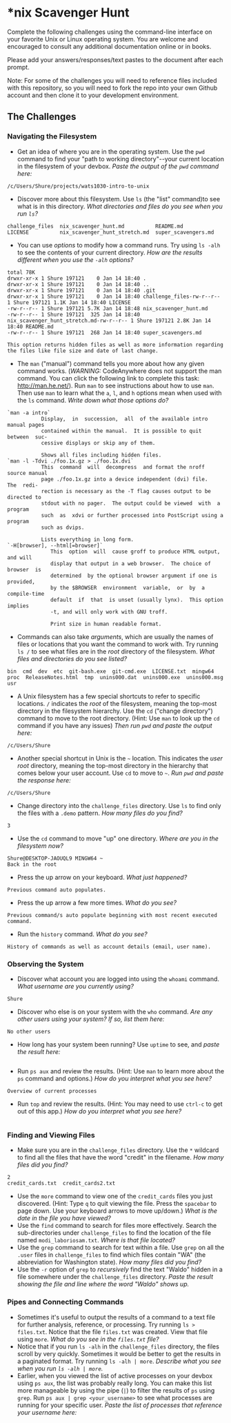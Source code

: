 # *nix Scavenger Hunt

Complete the following challenges using the command-line interface on your favorite
Unix or Linux operating system. You are welcome and encouraged to consult any
additional documentation online or in books.

Please add your answers/responses/text pastes to the document after each prompt.

Note: For some of the challenges you will need to reference files included with
this repository, so you will need to fork the repo into your own Github account
and then clone it to your development environment.

## The Challenges

### Navigating the Filesystem

* Get an idea of where you are in the operating system. Use the `pwd` command to find your "path to working directory"--your current location in the filesystem of your devbox. *Paste the output of the `pwd` command here:* 

```
/c/Users/Shure/projects/wats1030-intro-to-unix
```

* Discover more about this filesystem. Use `ls` (the "list" command)to see what is in this directory. *What directories and files do you see when you run `ls`?* 

```
challenge_files  nix_scavenger_hunt.md          README.md
LICENSE          nix_scavenger_hunt_stretch.md  super_scavengers.md
```

* You can use *options* to modify how a command runs. Try using `ls -alh` to see the contents of your current directory. *How are the results different when you use the `-alh` options?*

```
total 78K
drwxr-xr-x 1 Shure 197121    0 Jan 14 18:40 .
drwxr-xr-x 1 Shure 197121    0 Jan 14 18:40 ..
drwxr-xr-x 1 Shure 197121    0 Jan 14 18:40 .git
drwxr-xr-x 1 Shure 197121    0 Jan 14 18:40 challenge_files-rw-r--r-- 1 Shure 197121 1.1K Jan 14 18:40 LICENSE
-rw-r--r-- 1 Shure 197121 5.7K Jan 14 18:48 nix_scavenger_hunt.md
-rw-r--r-- 1 Shure 197121  325 Jan 14 18:40 nix_scavenger_hunt_stretch.md-rw-r--r-- 1 Shure 197121 2.8K Jan 14 18:40 README.md
-rw-r--r-- 1 Shure 197121  268 Jan 14 18:40 super_scavengers.md

This option returns hidden files as well as more information regarding the files like file size and date of last change.
```

* The `man` ("manual") command tells you more about how any given command works. (*WARNING:* CodeAnywhere does not support the man command. You can click the following link to complete this task: http://man.he.net/). Run `man` to see instructions about how to use `man`. Then use `man` to learn what the `a`, `l`, and `h` options mean when used with the `ls` command. *Write down what those options do?*

```
`man -a intro`
           Display,  in  succession,  all  of the available intro manual pages
           contained within the manual.  It is possible to quit  between  suc-
           cessive displays or skip any of them.

           Shows all files including hidden files.
`man -l -Tdvi ./foo.1x.gz > ./foo.1x.dvi`
           This  command  will  decompress  and format the nroff source manual
           page ./foo.1x.gz into a device independent (dvi) file.   The  redi-
           rection is necessary as the -T flag causes output to be directed to
           stdout with no pager.  The output could be viewed  with  a  program
           such  as  xdvi or further processed into PostScript using a program
           such as dvips.

           Lists everything in long form.
`-H[browser], --html[=browser]`
              This  option  will  cause groff to produce HTML output, and will
              display that output in a web browser.  The choice of browser  is
              determined  by the optional browser argument if one is provided,
              by the $BROWSER  environment  variable,  or  by  a  compile-time
              default  if  that  is unset (usually lynx).  This option implies
              -t, and will only work with GNU troff.

              Print size in human readable format.
```

* Commands can also take *arguments*, which are usually the names of files or locations that you want the command to work with. Try running `ls /` to see what files are in the *root* directory of the filesystem. *What files and directories do you see listed?*

```
bin  cmd  dev  etc  git-bash.exe  git-cmd.exe  LICENSE.txt  mingw64  proc  ReleaseNotes.html  tmp  unins000.dat  unins000.exe  unins000.msg  usr
```

* A Unix filesystem has a few special shortcuts to refer to specific locations. `/` indicates the *root* of the filesystem, meaning the top-most directory in the filesystem hierarchy. Use the `cd` ("change directory") command to move to the root directory. (Hint: Use `man` to look up the `cd` command if you have any issues) *Then run `pwd` and paste the output here:*

```
/c/Users/Shure
```

* Another special shortcut in Unix is the `~` location. This indicates the *user root* directory, meaning the top-most directory in the hierarchy that comes below your user account. Use `cd` to move to `~`. *Run `pwd` and paste the response here:*

```
/c/Users/Shure
```

* Change directory into the `challenge_files` directory. Use `ls` to find only the files with a `.demo` pattern. *How many files do you find?*

```
3
```

* Use the `cd` command to move "up" one directory. *Where are you in the filesystem now?*

```
Shure@DESKTOP-JAOUQL9 MINGW64 ~
Back in the root
```

* Press the up arrow on your keyboard. *What just happened?*

```
Previous command auto populates.
```

* Press the up arrow a few more times. *What do you see?*

```
Previous command/s auto populate beginning with most recent executed command.
```

* Run the `history` command. *What do you see?*

```
History of commands as well as account details (email, user name).
```

### Observing the System

* Discover what account you are logged into using the `whoami` command. *What username are you currently using?*

```
Shure
```

* Discover who else is on your system with the `who` command. *Are any other users using your system? If so, list them here:*

```
No other users
```

* How long has your system been running? Use `uptime` to see, and *paste the result here:*

```

```

* Run `ps aux` and review the results. (Hint: Use `man` to learn more about the `ps` command and options.) *How do you interpret what you see here?*

```
Overview of current processes
```

* Run `top` and review the results. (Hint: You may need to use `ctrl-c` to get out of this app.) *How do you interpret what you see here?*

```

```

### Finding and Viewing Files

* Make sure you are in the `challenge_files` directory. Use the `*` wildcard to find all the files that have the word "credit" in the filename. *How many files did you find?*

```
2
credit_cards.txt  credit_cards2.txt
```

* Use the `more` command to view one of the `credit_cards` files you just discovered. (Hint: Type `q` to quit viewing the file. Press the `spacebar` to page down. Use your keyboard arrows to move up/down.) *What is the date in the file you have viewed?*
* Use the `find` command to search for files more effectively. Search the sub-directories under `challenge_files` to find the location of the file named `modi_laboriosam.txt`. *Where is that file located?*
* Use the `grep` command to search for text within a file. Use `grep` on all the `.user` files in `challenge_files` to find which files contain "WA" (the abbreviation for Washington state). *How many files did you find?*
* Use the `-r` option of `grep` to *recursively* find the text "Waldo" hidden in a file somewhere under the `challenge_files` directory. *Paste the result showing the file and line where the word "Waldo" shows up.*

### Pipes and Connecting Commands

* Sometimes it's useful to output the results of a command to a text file for further analysis, reference, or processing. Try running `ls > files.txt`. Notice that the file `files.txt` was created. View that file using `more`. *What do you see in the `files.txt` file?*
* Notice that if you run `ls -alh` in the `challenge_files` directory, the files scroll by very quickly. Sometimes it would be better to get the results in a paginated format. Try running `ls -alh | more`. *Describe what you see when you run `ls -alh | more`.*
* Earlier, when you viewed the list of active processes on your devbox using `ps aux`, the list was probably really long. You can make this list more manageable by using the pipe (`|`) to filter the results of `ps` using `grep`. Run `ps aux | grep <your_username>` to see what processes are running for your specific user. *Paste the list of processes that reference your username here:*
